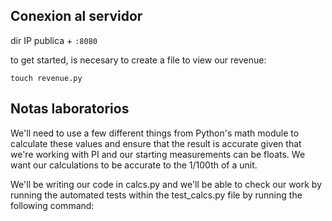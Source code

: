 ## Conexion al servidor 

dir IP publica + ```:8080```


to get started, is necesary to create a file to view our revenue:
```
touch revenue.py
```

## Notas laboratorios

We'll need to use a few different things from Python's math module to calculate these values and ensure that the result is accurate given that we're working with PI and our starting measurements can be floats. We want our calculations to be accurate to the 1/100th of a unit.

We'll be writing our code in calcs.py and we'll be able to check our work by running the automated tests within the test_calcs.py file by running the following command: